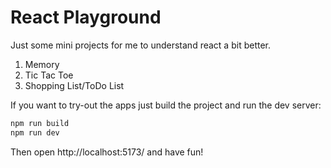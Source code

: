 # React Playground

Just some mini projects for me to understand react a bit better.

1. Memory
1. Tic Tac Toe
1. Shopping List/ToDo List

If you want to try-out the apps just build the project and run the dev server:

```bash
npm run build
npm run dev
```

Then open http://localhost:5173/ and have fun!